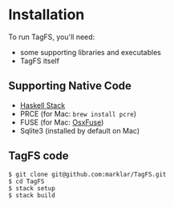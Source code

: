 

# Installation

To run TagFS, you'll need:
+ some supporting libraries and executables
+ TagFS itself


## Supporting Native Code

+ [Haskell Stack](https://docs.haskellstack.org/en/stable/README/)
+ PRCE (for Mac: `brew install pcre`)
+ FUSE (for Mac: [OsxFuse](https://osxfuse.github.io/))
+ Sqlite3 (installed by default on Mac)


## TagFS code

```
$ git clone git@github.com:marklar/TagFS.git
$ cd TagFS
$ stack setup
$ stack build
```

